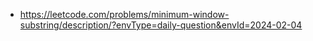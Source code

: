 - https://leetcode.com/problems/minimum-window-substring/description/?envType=daily-question&envId=2024-02-04